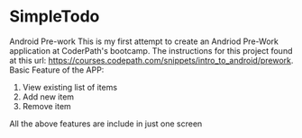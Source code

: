 # SimpleTodo
Android Pre-work
This is my first attempt to create an Andriod Pre-Work application at CoderPath's bootcamp. The instructions for this project found at this url: https://courses.codepath.com/snippets/intro_to_android/prework.
Basic Feature of the APP: 
1. View existing list of items
2. Add new item 
3. Remove item

All the above features are include in just one screen
